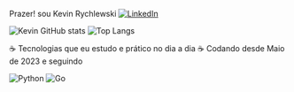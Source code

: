 Prazer! sou Kevin Rychlewski
       [![LinkedIn](https://img.shields.io/badge/LinkedIn-0077B5?style=for-the-badge&logo=linkedin&logoColor=white)](https://www.linkedin.com/in/kevin-rychlewski-939151316/)

![Kevin GitHub stats](https://github-readme-stats.vercel.app/api?username=KevinRychlewski&show_icons=true&theme=radical)
![Top Langs](https://github-readme-stats.vercel.app/api/top-langs/?username=KevinRychlewski&exclude_repo=github-readme-stats,anuraghazra.github.io&theme=radical)

☕ Tecnologias que eu estudo e prático no dia a dia ☕
Codando desde Maio de 2023 e seguindo 

<div style="display: inline-block;">
    <img alt="Python" src="https://img.shields.io/badge/Python-3776AB?style=for-the-badge&logo=python&logoColor=white" />
</div>
<div style="display: inline-block;">
    <img alt="Go" src="https://img.shields.io/badge/Go-00ADD8?style=for-the-badge&logo=go&logoColor=white" />
</div>

